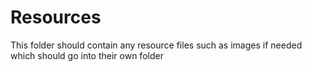 # Resources

This folder should contain any resource files such as images if needed which should go into their own folder